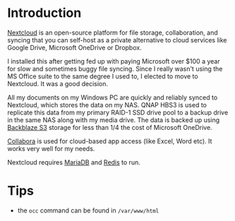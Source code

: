 # Introduction
[Nextcloud](https://github.com/nextcloud) is an open-source platform for file storage, collaboration, and syncing that you can self-host as a private alternative to cloud services like Google Drive, Microsoft OneDrive or Dropbox.

I installed this after getting fed up with paying Microsoft over $100 a year for slow and sometimes buggy file syncing. Since I really wasn't using the MS Office suite to the same degree I used to, I elected to move to Nextcloud. It was a good decision.

All my documents on my Windows PC are quickly and reliably synced to Nextcloud, which stores the data on my NAS. QNAP HBS3 is used to replicate this data from my primary RAID-1 SSD drive pool to a backup drive in the same NAS along with my media drive. The data is backed up using [Backblaze S3](https://secure.backblaze.com/b2_buckets.htm) storage for less than 1/4 the cost of Microsoft OneDrive. 

[Collabora](https://github.com/collabora) is used for cloud-based app access (like Excel, Word etc). It works very well for my needs.

Nextcloud requires [MariaDB](/manifests/database/mariadb) and [Redis](/manifests/database/redis) to run.

# Tips
- the `occ` command can be found in `/var/www/html`